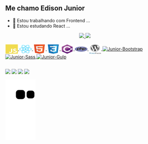 ## Me chamo Edison Junior


- 🔭 Estou trabalhando com Frontend ...
- 🌱 Estou estudando React ...

<div align="center">
  <a href="https://github.com/junior-escjr">
  <img height="180em" src="github-readme-stats-git-masterrstaa-rickstaa.vercel.app/api?username=junior-escjr&show_icons=true&theme=dracula&include_all_commits=true&count_private=true"/>
  <img height="180em" src="https://github-readme-stats-git-masterrstaa-rickstaa.vercel.app/api/top-langs/?username=junior-escjr&layout=compact&langs_count=7&theme=dracula"/>
</div>
  
<div style="display: inline_block"><br>
  <img align="center" alt="Junior-Js" height="30" width="40" src="https://raw.githubusercontent.com/devicons/devicon/master/icons/javascript/javascript-plain.svg">
  <img align="center" alt="Junior-React" height="30" width="40" src="https://raw.githubusercontent.com/devicons/devicon/master/icons/react/react-original.svg">
  <img align="center" alt="Junior-HTML" height="30" width="40" src="https://raw.githubusercontent.com/devicons/devicon/master/icons/html5/html5-original.svg">
  <img align="center" alt="Junior-CSS" height="30" width="40" src="https://raw.githubusercontent.com/devicons/devicon/master/icons/css3/css3-original.svg">
  <img align="center" alt="Junior-Csharp" height="30" width="40" src="https://raw.githubusercontent.com/devicons/devicon/master/icons/csharp/csharp-original.svg">
  <img align="center" alt="Junior-php" height="30" width="40" src="https://raw.githubusercontent.com/devicons/devicon/master/icons/php/php-original.svg">
  <img align="center" alt="Junior-Wordpress" height="30" width="40" src="https://raw.githubusercontent.com/devicons/devicon/master/icons/wordpress/wordpress-original.svg">
  <img align="center" alt="Junior-Bootstrap" height="30" width="40" src="https://cdn.jsdelivr.net/gh/devicons/devicon/icons/bootstrap/bootstrap-original.svg" />
  <img align="center" alt="Junior-Sass" height="30" width="40" src="https://cdn.jsdelivr.net/gh/devicons/devicon/icons/sass/sass-original.svg" />
  <img align="center" alt="Junior-Gulp" height="30" width="40" src="https://cdn.jsdelivr.net/gh/devicons/devicon/icons/gulp/gulp-plain.svg" />
</div>
  
##
  
<div> 
  <a href="https://linkedin.com/in/edison-silva-cardoso-junior-2b613533/" target="_blank"><img src="https://img.shields.io/badge/LinkedIn-0077B5?style=for-the-badge&logo=linkedin&logoColor=white" target="_blank"></a>
  <a href="https://instagram.com/junior_escjr/" target="_blank"><img src="https://img.shields.io/badge/-Instagram-%23E4405F?style=for-the-badge&logo=instagram&logoColor=white" target="_blank"></a>
 	<a href="https://github.com/junior-escjr" target="_blank"><img src="https://img.shields.io/badge/GitHub-100000?style=for-the-badge&logo=github&logoColor=white"></a>
  <a href = "mailto:jr.escjr@gmail.com"><img src="https://img.shields.io/badge/-Gmail-%23333?style=for-the-badge&logo=gmail&logoColor=white" target="_blank"></a>
 
  ![Snake animation](https://github.com/junior-escjr/junior-escjr/blob/output/github-contribution-grid-snake.svg)
 
</div>
